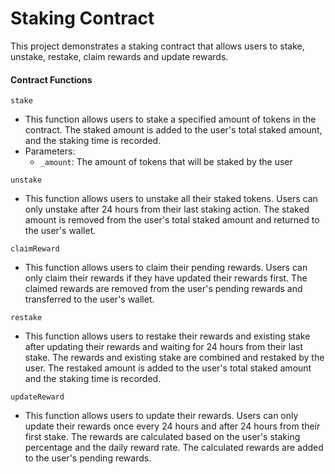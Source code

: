 # Staking Contract

This project demonstrates a staking contract that allows users to stake, unstake, restake, claim rewards and update rewards.

#### Contract Functions

`stake`

- This function allows users to stake a specified amount of tokens in the contract. The staked amount is added to the user's total staked amount, and the staking time is recorded.
- Parameters:
  - `_amount`: The amount of tokens that will be staked by the user

`unstake`

- This function allows users to unstake all their staked tokens. Users can only unstake after 24 hours from their last staking action. The staked amount is removed from the user's total staked amount and returned to the user's wallet.

`claimReward`

- This function allows users to claim their pending rewards. Users can only claim their rewards if they have updated their rewards first. The claimed rewards are removed from the user's pending rewards and transferred to the user's wallet.

`restake`

- This function allows users to restake their rewards and existing stake after updating their rewards and waiting for 24 hours from their last stake. The rewards and existing stake are combined and restaked by the user. The restaked amount is added to the user's total staked amount and the staking time is recorded.

`updateReward`

- This function allows users to update their rewards. Users can only update their rewards once every 24 hours and after 24 hours from their first stake. The rewards are calculated based on the user's staking percentage and the daily reward rate. The calculated rewards are added to the user's pending rewards.
